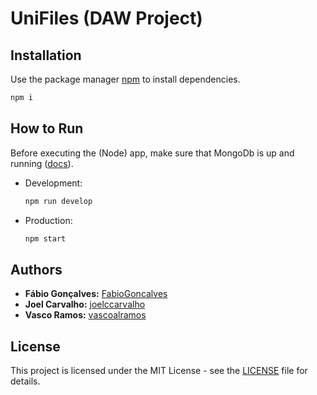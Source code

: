 # UniFiles (DAW Project)

## Installation

Use the package manager [npm](https://www.npmjs.com/) to install dependencies.

```bash
npm i
```

## How to Run

Before executing the (Node) app, make sure that MongoDb is up and running ([docs](https://docs.mongodb.com/manual/installation/)).

-   Development:

    ```bash
    npm run develop
    ```

-   Production:

    ```bash
    npm start
    ```

## Authors

-   **Fábio Gonçalves:** [FabioGoncalves](https://github.com/FabioGoncalves)
-   **Joel Carvalho:** [joelccarvalho](https://github.com/joelccarvalho)
-   **Vasco Ramos:** [vascoalramos](https://vascoalramos.me)

## License

This project is licensed under the MIT License - see the [LICENSE](LICENSE) file for details.

